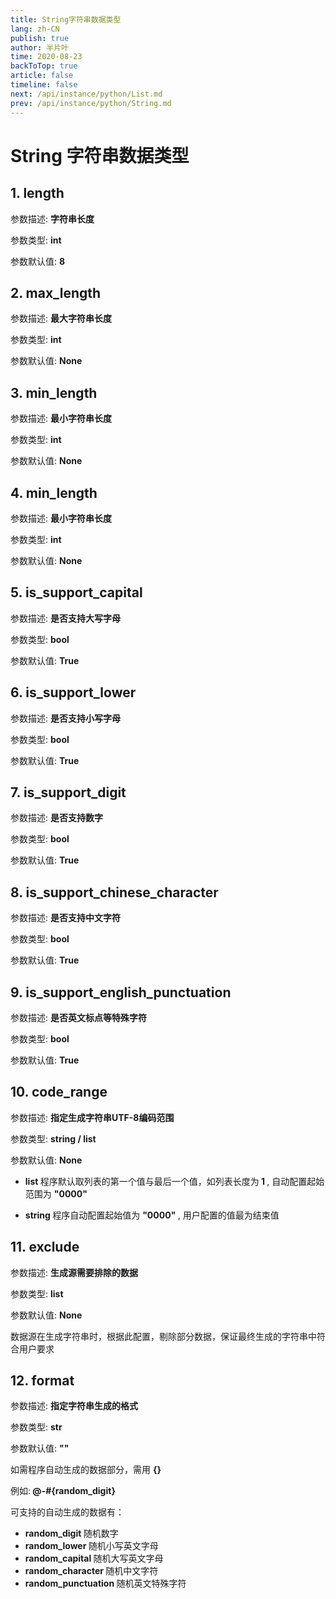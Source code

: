 ```yaml
---
title: String字符串数据类型
lang: zh-CN
publish: true
author: 半片叶
time: 2020-08-23
backToTop: true
article: false
timeline: false
next: /api/instance/python/List.md
prev: /api/instance/python/String.md
---
```


# String 字符串数据类型

## 1. length

参数描述: <b class="grey-bg"> 字符串长度 </b>

参数类型: <b class="pink-color grey-bg"> int </b>

参数默认值: <b class="grey-bg"> 8 </b>

## 2. max_length

参数描述: <b class="grey-bg"> 最大字符串长度 </b>

参数类型: <b class="pink-color grey-bg"> int </b>

参数默认值: <b class="grey-bg"> None </b>

## 3. min_length

参数描述: <b class="grey-bg"> 最小字符串长度 </b>

参数类型: <b class="pink-color grey-bg"> int </b>

参数默认值: <b class="grey-bg"> None </b>

## 4. min_length

参数描述: <b class="grey-bg"> 最小字符串长度 </b>

参数类型: <b class="pink-color grey-bg"> int </b>

参数默认值: <b class="grey-bg"> None </b>

## 5. is_support_capital

参数描述: <b class="grey-bg"> 是否支持大写字母 </b>

参数类型: <b class="pink-color grey-bg"> bool </b>

参数默认值: <b class="grey-bg"> True </b>

## 6. is_support_lower

参数描述: <b class="grey-bg"> 是否支持小写字母 </b>

参数类型: <b class="pink-color grey-bg"> bool </b>

参数默认值: <b class="grey-bg"> True </b>

## 7. is_support_digit

参数描述: <b class="grey-bg"> 是否支持数字 </b>

参数类型: <b class="pink-color grey-bg"> bool </b>

参数默认值: <b class="grey-bg"> True </b>

## 8. is_support_chinese_character

参数描述: <b class="grey-bg"> 是否支持中文字符 </b>

参数类型: <b class="pink-color grey-bg"> bool </b>

参数默认值: <b class="grey-bg"> True </b>

## 9. is_support_english_punctuation

参数描述: <b class="grey-bg"> 是否英文标点等特殊字符 </b>

参数类型: <b class="pink-color grey-bg"> bool </b>

参数默认值: <b class="grey-bg"> True </b>

## 10. code_range

参数描述: <b class="grey-bg"> 指定生成字符串UTF-8编码范围 </b>

参数类型: <b class="pink-color grey-bg"> string / list </b>

参数默认值: <b class="grey-bg"> None </b>

* <b class="vue-color grey-bg"> list </b>
程序默认取列表的第一个值与最后一个值，如列表长度为<b class="blue-color grey-bg"> 1 </b>,
自动配置起始范围为 <b class="blue-color grey-bg"> "0000" </b>

* <b class="vue-color grey-bg"> string </b>
程序自动配置起始值为 <b class="blue-color grey-bg"> "0000" </b>, 用户配置的值最为结束值

## 11. exclude

参数描述: <b class="grey-bg"> 生成源需要排除的数据 </b>

参数类型: <b class="pink-color grey-bg"> list </b>

参数默认值: <b class="grey-bg"> None </b>

数据源在生成字符串时，根据此配置，剔除部分数据，保证最终生成的字符串中符合用户要求

## 12. format

参数描述: <b class="grey-bg"> 指定字符串生成的格式 </b>

参数类型: <b class="pink-color grey-bg"> str </b>

参数默认值: <b class="grey-bg"> "" </b>

如需程序自动生成的数据部分，需用 <b class="blue-color grey-bg"> {} </b>

例如:<b class="blue-color grey-bg"> @-#{random_digit} </b>

可支持的自动生成的数据有：
* <b class="vue-color grey-bg"> random_digit  </b>  随机数字
* <b class="vue-color grey-bg"> random_lower  </b>  随机小写英文字母
* <b class="vue-color grey-bg"> random_capital  </b>  随机大写英文字母
* <b class="vue-color grey-bg"> random_character  </b>  随机中文字符
* <b class="vue-color grey-bg"> random_punctuation  </b>  随机英文特殊字符
